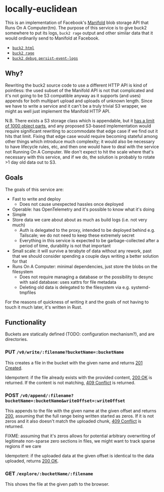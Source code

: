 # locally-euclidean

This is an implementation of Facebook's [Manifold] blob storage API that Runs On A Computer(tm).
The purpose of this service is to give buck2 somewhere to put its logs, `buck2 rage` output and other similar data that it would ordinarily send to Manifold at Facebook.

- [`buck2 html`](https://github.com/facebook/buck2/blob/ca732304bc0baba82adc3dc5c2ddfebb871df5cc/app/buck2_server_commands/src/html.rs#L44-L51)
- [`buck2 rage`](https://github.com/facebook/buck2/blob/1ac3d816e97e5b069bc4c4a9349be6c80e8c93f0/app/buck2_client/src/commands/rage/manifold.rs#L51-L64)
- [`buck2 debug persist-event-logs`](https://github.com/facebook/buck2/blob/fc110050fc5c383dadefa376b6093ea770d4bcb1/app/buck2_event_log/src/write.rs#L261-L264)

[Manifold]: https://www.youtube.com/watch?v=tddb-zbmnTo

## Why?

Rewriting the buck2 source code to use a different HTTP API is kind of pointless: the used subset of the Manifold API is not that complicated and it's not going to be S3 compatible anyway as it supports (and uses) appends for both multipart upload and uploads of unknown length.
Since we have to write a service and it can't be a truly trivial S3 wrapper, we might as well just implement the Manifold HTTP API.

N.B. There exists a S3 storage class which is appendable, but it [has a limit of 1000 object parts][s3-appends], and any proposed S3-based implementation would require significant rewriting to accommodate that edge case if we find out it hits that limit.
Fixing that edge case would require becoming stateful among other things which introduce much complexity; it would also be necessary to have lifecycle rules, etc, and then one would have to deal with the service not Running On A Computer.
We don't expect to hit the scale where that's necessary with this service, and if we do, the solution is probably to rotate >1 day old data out to S3.

[s3-appends]: https://docs.aws.amazon.com/AmazonS3/latest/userguide/directory-buckets-objects-append.html

## Goals

The goals of this service are:
* Fast to write and deploy
  * Does not cause unexpected hassles once deployed
* Operable: has OpenTelemetry and it's possible to know what it's doing
* Simple
* Store data we care about about as much as build logs (i.e. not very much)
  * Auth is delegated to the proxy, intended to be deployed behind e.g. Tailscale; we do not need to keep these extremely secret
  * Everything in this service is expected to be garbage-collected after a period of time, durability is not that important
* Small scale: it will survive a terabyte of data without any rework, past that we should consider spending a couple days writing a better solution for that
* Runs On A Computer: minimal dependencies, just store the blobs on the filesystem
  * Does not require managing a database or the possibility to desync with said database: uses xattrs for file metadata
  * Deleting old data is delegated to the filesystem via e.g. systemd-tmpfiles

For the reasons of quickness of writing it and the goals of not having to touch it much later, it's written in Rust.

## Functionality

Buckets are statically defined (TODO: configuration mechanism?), and are directories.

### PUT `/v0/write/:filename?bucketName=:bucketName`

This creates a file in the bucket with the given name and returns [201 Created][http201].

Idempotent: if the file already exists with the provided content, [200 OK][http200] is returned.
If the content is not matching, [409 Conflict][http409] is returned.

### POST `/v0/append/:filename?bucketName=:bucketName&writeOffset=:writeOffset`

This appends to the file with the given name at the given offset and returns [200][http200], assuming that the full range being written started as zeros.
If it is not zeros and it also doesn't match the uploaded chunk, [409 Conflict][http409] is returned.

FIXME: assuming that it's zeros allows for potential arbitrary overwriting of legitimate non-sparse zero sections in files, we might want to track sparse regions if we care

Idempotent: if the uploaded data at the given offset is identical to the data uploaded, returns [200 OK][http200].

[http200]: https://http.cat/status/200
[http201]: https://http.cat/status/201
[http409]: https://http.cat/status/409

### GET `/explore/:bucketName/:filename`

This shows the file at the given path to the browser.
